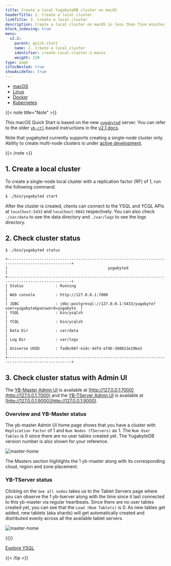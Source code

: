 ```yaml
---
title: Create a local YugabyteDB cluster on macOS
headerTitle: 2. Create a local cluster
linkTitle: 2. Create a local cluster
description: Create a local cluster on macOS in less than five minutes.
block_indexing: true
menu:
  v2.2:
    parent: quick-start
    name: 2. Create a local cluster
    identifier: create-local-cluster-1-macos
    weight: 120
type: page
isTocNested: true
showAsideToc: true
---
```



<ul class="nav nav-tabs-alt nav-tabs-yb">

  <li >
    <a href="/v2.2/quick-start/create-local-cluster/macos" class="nav-link active">
      <i class="fab fa-apple" aria-hidden="true"></i>
      macOS
    </a>
  </li>

  <li >
    <a href="/v2.2/quick-start/create-local-cluster/linux" class="nav-link">
      <i class="fab fa-linux" aria-hidden="true"></i>
      Linux
    </a>
  </li>

  <li >
    <a href="/v2.2/quick-start/create-local-cluster/docker" class="nav-link">
      <i class="fab fa-docker" aria-hidden="true"></i>
      Docker
    </a>
  </li>

  <li >
    <a href="/v2.2/quick-start/create-local-cluster/kubernetes" class="nav-link">
      <i class="fas fa-cubes" aria-hidden="true"></i>
      Kubernetes
    </a>
  </li>

</ul>

{{< note title="Note" >}}

This macOS Quick Start is based on the new [`yugabyted`](../../../reference/configuration/yugabyted/) server. You can refer to the older [`yb-ctl`](../../../admin/yb-ctl/) based instructions in the [v2.1 docs](/v2.1/quick-start/install/linux/).

Note that yugabyted currently supports creating a single-node cluster only. Ability to create multi-node clusters is under [active development](https://github.com/yugabyte/yugabyte-db/issues/2057). 

{{< /note >}}

## 1. Create a local cluster

To create a single-node local cluster with a replication factor (RF) of 1, run the following command.

```sh
$ ./bin/yugabyted start
```

After the cluster is created, clients can connect to the YSQL and YCQL APIs at `localhost:5433` and `localhost:9042` respectively. You can also check `./var/data` to see the data directory and `./var/logs` to see the logs directory.

## 2. Check cluster status

```sh
$ ./bin/yugabyted status
```
```
+--------------------------------------------------------------------------------------------------+
|                                            yugabyted                                             |
+--------------------------------------------------------------------------------------------------+
| Status              : Running                                                                    |
| Web console         : http://127.0.0.1:7000                                                      |
| JDBC                : jdbc:postgresql://127.0.0.1:5433/yugabyte?user=yugabyte&password=yugabyte  |
| YSQL                : bin/ysqlsh                                                                 |
| YCQL                : bin/ycqlsh                                                                 |
| Data Dir            : var/data                                                                   |
| Log Dir             : var/logs                                                                   |
| Universe UUID       : fad6c687-e1dc-4dfd-af4b-380021e19be3                                       |
+--------------------------------------------------------------------------------------------------+
```

## 3. Check cluster status with Admin UI

The [YB-Master Admin UI](../../../reference/configuration/yb-master/#admin-ui) is available at [http://127.0.0.1:7000](http://127.0.0.1:7000) and the [YB-TServer Admin UI](../../../reference/configuration/yb-tserver/#admin-ui) is available at [http://127.0.0.1:9000](http://127.0.0.1:9000). 

### Overview and YB-Master status

The yb-master Admin UI home page shows that you have a cluster with `Replication Factor` of 1 and `Num Nodes (TServers)` as 1. The `Num User Tables` is 0 since there are no user tables created yet. The YugabyteDB version number is also shown for your reference.

![master-home](/images/admin/master-home-binary-rf1.png)

The Masters section highlights the 1 yb-master along with its corresponding cloud, region and zone placement.

### YB-TServer status

Clicking on the `See all nodes` takes us to the Tablet Servers page where you can observe the 1 yb-tserver along with the time since it last connected to this yb-master via regular heartbeats. Since there are no user tables created yet, you can see that the `Load (Num Tablets)` is 0. As new tables get added, new tablets (aka shards) will get automatically created and distributed evenly across all the available tablet servers.

![master-home](/images/admin/master-tservers-list-binary-rf1.png)

{{<tip title="Next step" >}}

[Explore YSQL](../../explore-ysql/)

{{< /tip >}}
